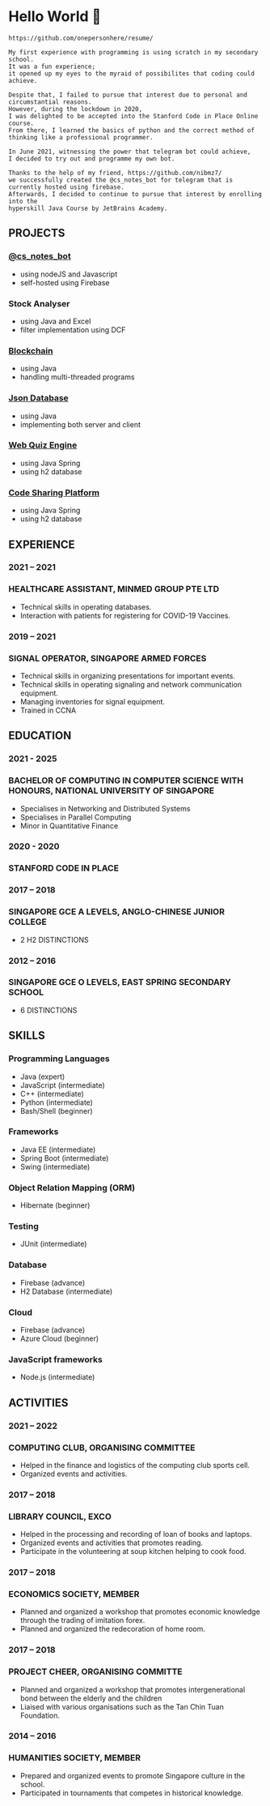 # Hello World 👋
```
https://github.com/onepersonhere/resume/

My first experience with programming is using scratch in my secondary school. 
It was a fun experience; 
it opened up my eyes to the myraid of possibilites that coding could achieve.

Despite that, I failed to pursue that interest due to personal and circumstantial reasons. 
However, during the lockdown in 2020, 
I was delighted to be accepted into the Stanford Code in Place Online course.
From there, I learned the basics of python and the correct method of thinking like a professional programmer.

In June 2021, witnessing the power that telegram bot could achieve, 
I decided to try out and programme my own bot.

Thanks to the help of my friend, https://github.com/nibmz7/
we successfully created the @cs_notes_bot for telegram that is currently hosted using firebase.
Afterwards, I decided to continue to pursue that interest by enrolling into the 
hyperskill Java Course by JetBrains Academy.
```
## PROJECTS
### [@cs_notes_bot](https://t.me/cs_notes_bot)
- using nodeJS and Javascript
- self-hosted using Firebase

### Stock Analyser
- using Java and Excel
- filter implementation using DCF

### [Blockchain](https://github.com/onepersonhere/Blockchain)
- using Java
- handling multi-threaded programs

### [Json Database](https://github.com/onepersonhere/JSON_Database)
- using Java
- implementing both server and client

### [Web Quiz Engine](https://github.com/onepersonhere/Web_Quiz_Engine)
- using Java Spring
- using h2 database

### [Code Sharing Platform](https://github.com/onepersonhere/Code_Sharing_Platform)
- using Java Spring
- using h2 database

### 
## EXPERIENCE
### 2021 – 2021
### HEALTHCARE ASSISTANT, MINMED GROUP PTE LTD
- Technical skills in operating databases.
- Interaction with patients for registering for COVID-19 Vaccines.
### 2019 – 2021
### SIGNAL OPERATOR, SINGAPORE ARMED FORCES
- Technical skills in organizing presentations for important events.
- Technical skills in operating signaling and network communication equipment.
- Managing inventories for signal equipment.
- Trained in CCNA
## EDUCATION
### 2021 - 2025
### BACHELOR OF COMPUTING IN COMPUTER SCIENCE WITH HONOURS, NATIONAL UNIVERSITY OF SINGAPORE
- Specialises in Networking and Distributed Systems
- Specialises in Parallel Computing
- Minor in Quantitative Finance
### 2020 - 2020
### STANFORD CODE IN PLACE
### 2017 – 2018
### SINGAPORE GCE A LEVELS, ANGLO-CHINESE JUNIOR COLLEGE
- 2 H2 DISTINCTIONS
### 2012 – 2016
### SINGAPORE GCE O LEVELS, EAST SPRING SECONDARY SCHOOL
- 6 DISTINCTIONS

## SKILLS
### Programming Languages
- Java (expert)
- JavaScript (intermediate)
- C++ (intermediate)
- Python (intermediate)
- Bash/Shell (beginner)

### Frameworks
- Java EE (intermediate)
- Spring Boot (intermediate)
- Swing (intermediate)

### Object Relation Mapping (ORM)
- Hibernate (beginner)

### Testing
- JUnit (intermediate)

### Database
- Firebase (advance)
- H2 Database (intermediate)

### Cloud
- Firebase (advance)
- Azure Cloud (beginner)

### JavaScript frameworks
- Node.js (intermediate)

## ACTIVITIES
### 2021 – 2022
### COMPUTING CLUB, ORGANISING COMMITTEE
- Helped in the finance and logistics of the computing club sports cell.
- Organized events and activities.
### 2017 – 2018
### LIBRARY COUNCIL, EXCO
- Helped in the processing and recording of loan of books and laptops.
- Organized events and activities that promotes reading.
- Participate in the volunteering at soup kitchen helping to cook food.
### 2017 – 2018
### ECONOMICS SOCIETY, MEMBER
- Planned and organized a workshop that promotes economic knowledge through the trading of 
imitation forex.
- Planned and organized the redecoration of home room.
### 2017 – 2018
### PROJECT CHEER, ORGANISING COMMITTE
- Planned and organized a workshop that promotes intergenerational bond between the elderly and the children
- Liaised with various organisations such as the Tan Chin Tuan Foundation.
### 2014 – 2016
### HUMANITIES SOCIETY, MEMBER
- Prepared and organized events to promote Singapore culture in the school.
- Participated in tournaments that competes in historical knowledge.

